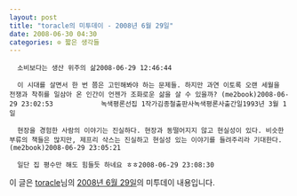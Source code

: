 ```yaml
---
layout: post
title: "toracle의 미투데이 - 2008년 6월 29일"
date: 2008-06-30 04:30
categories: ⊙ 짧은 생각들
---
```



    
      소비보다는 생산 위주의 삶2008-06-29 12:46:44

      이 시대를 살면서 한 번 쯤은 고민해봐야 하는 문제들. 하지만 과연 이토록 오랜 세월을 전쟁과 착취를 일삼아 온 인간이 언젠가 조화로운 삶을 살 수 있을까? (me2book)2008-06-29 23:02:53            녹색평론선집 1작가김종철출판사녹색평론사출간일1993년 3월 1일

      현장을 경험한 사람의 이야기는 진실하다. 현장과 동떨어지지 않고 현실성이 있다. 비슷한 부류의 책들은 많지만, 제프리 삭스는 진실하고 현실성 있는 이야기를 들려주리라 기대한다.(me2book)2008-06-29 23:05:21

      일단 집 평수만 해도 힘들듯 하네요 ㅎㅎ2008-06-29 23:08:30

    
    

이 글은 [toracle](http://me2day.net/toracle)님의 [2008년 6월 29일](http://me2day.net/toracle/2008/06/29#03:46:44)의 미투데이 내용입니다.


   
       
